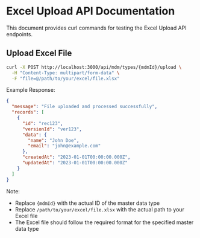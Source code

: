 # Excel Upload API Documentation

This document provides curl commands for testing the Excel Upload API endpoints.

## Upload Excel File
```bash
curl -X POST http://localhost:3000/api/mdm/types/{mdmId}/upload \
  -H "Content-Type: multipart/form-data" \
  -F "file=@/path/to/your/excel/file.xlsx"
```

Example Response:
```json
{
  "message": "File uploaded and processed successfully",
  "records": [
    {
      "id": "rec123",
      "versionId": "ver123",
      "data": {
        "name": "John Doe",
        "email": "john@example.com"
      },
      "createdAt": "2023-01-01T00:00:00.000Z",
      "updatedAt": "2023-01-01T00:00:00.000Z"
    }
  ]
}
```

Note: 
- Replace `{mdmId}` with the actual ID of the master data type
- Replace `/path/to/your/excel/file.xlsx` with the actual path to your Excel file
- The Excel file should follow the required format for the specified master data type